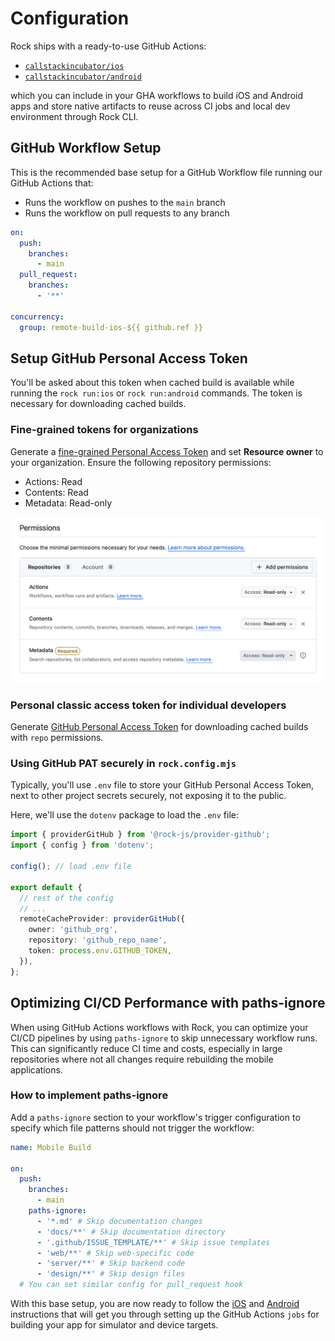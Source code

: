 # Configuration

Rock ships with a ready-to-use GitHub Actions:

- [`callstackincubator/ios`](https://github.com/callstackincubator/ios)
- [`callstackincubator/android`](https://github.com/callstackincubator/android)

which you can include in your GHA workflows to build iOS and Android apps and store native artifacts to reuse across CI jobs and local dev environment through Rock CLI.

## GitHub Workflow Setup

This is the recommended base setup for a GitHub Workflow file running our GitHub Actions that:

- Runs the workflow on pushes to the `main` branch
- Runs the workflow on pull requests to any branch

```yaml
on:
  push:
    branches:
      - main
  pull_request:
    branches:
      - '**'

concurrency:
  group: remote-build-ios-${{ github.ref }}
```

## Setup GitHub Personal Access Token

You'll be asked about this token when cached build is available while running the `rock run:ios` or `rock run:android` commands. The token is necessary for downloading cached builds.

### Fine-grained tokens for organizations

Generate a [fine-grained Personal Access Token](https://github.com/settings/personal-access-tokens/new) and set **Resource owner** to your organization. Ensure the following repository permissions:

- Actions: Read
- Contents: Read
- Metadata: Read-only

![Fine-grained Personal Access Token](../assets/github-pat.png)

### Personal classic access token for individual developers

Generate [GitHub Personal Access Token](https://github.com/settings/tokens/new?scopes=repo) for downloading cached builds with `repo` permissions.

### Using GitHub PAT securely in `rock.config.mjs`

Typically, you'll use `.env` file to store your GitHub Personal Access Token, next to other project secrets securely, not exposing it to the public.

Here, we'll use the `dotenv` package to load the `.env` file:

```ts title="rock.config.mjs"
import { providerGitHub } from '@rock-js/provider-github';
import { config } from 'dotenv';

config(); // load .env file

export default {
  // rest of the config
  // ...
  remoteCacheProvider: providerGitHub({
    owner: 'github_org',
    repository: 'github_repo_name',
    token: process.env.GITHUB_TOKEN,
  }),
};
```

## Optimizing CI/CD Performance with paths-ignore

When using GitHub Actions workflows with Rock, you can optimize your CI/CD pipelines by using `paths-ignore` to skip unnecessary workflow runs. This can significantly reduce CI time and costs, especially in large repositories where not all changes require rebuilding the mobile applications.

### How to implement paths-ignore

Add a `paths-ignore` section to your workflow's trigger configuration to specify which file patterns should not trigger the workflow:

```yaml
name: Mobile Build

on:
  push:
    branches:
      - main
    paths-ignore:
      - '*.md' # Skip documentation changes
      - 'docs/**' # Skip documentation directory
      - '.github/ISSUE_TEMPLATE/**' # Skip issue templates
      - 'web/**' # Skip web-specific code
      - 'server/**' # Skip backend code
      - 'design/**' # Skip design files
  # You can set similar config for pull_request hook
```

With this base setup, you are now ready to follow the [iOS](./ios.md) and [Android](./android.md) instructions that will get you through setting up the GitHub Actions `jobs` for building your app for simulator and device targets.